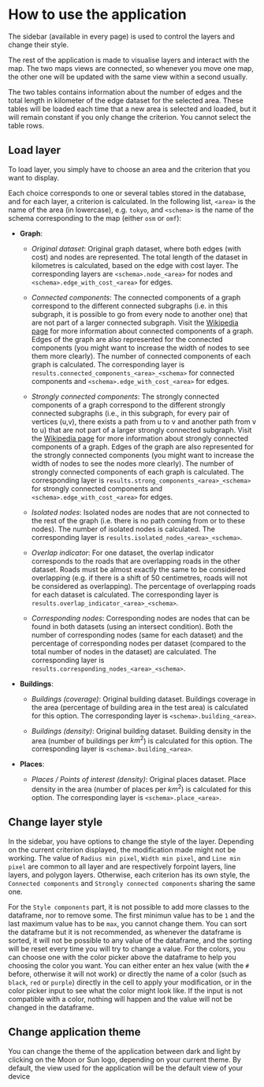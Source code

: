 # How to use the application

The sidebar (available in every page) is used to control the layers and change their style.

The rest of the application is made to visualise layers and interact with the map.
The two maps views are connected, so whenever you move one map, the other one will be updated
with the same view within a second usually.

The two tables contains information about the number of edges and the total length in kilometer of the edge dataset for the selected area.
These tables will be loaded each time that a new area is selected and loaded, but it will remain constant if you only change the criterion.
You cannot select the table rows.

## Load layer

To load layer, you simply have to choose an area and the criterion that you want to display.

Each choice corresponds to one or several tables stored in the database, and for each layer, a criterion is calculated. In the following list, `<area>` is the name of the area (in lowercase), e.g. `tokyo`, and `<schema>` is the name of the schema corresponding to the map (either `osm` or `omf`):

- **Graph**:

    - *Original dataset*: Original graph dataset, where both edges (with cost) and nodes are represented.
    The total length of the dataset in kilometres is calculated, based on the edge with cost layer. The corresponding layers are `<schema>.node_<area>` for nodes and `<schema>.edge_with_cost_<area>` for edges.

    - *Connected components*: The connected components of a graph correspond to the different connected subgraphs (i.e. in this subgraph, it is possible to go from every node to another one) that are not part of a larger connected subgraph.
    Visit the <a href="https://en.wikipedia.org/wiki/Component_(graph_theory)" target="_blank" rel="noopener noreferrer">Wikipedia page</a> for more information about connected components of a graph.
    Edges of the graph are also represented for the connected components (you might want to increase the width of nodes to see them more clearly).
    The number of connected components of each graph is calculated.
    The corresponding layer is `results.connected_components_<area>_<schema>` for connected components and `<schema>.edge_with_cost_<area>` for edges.

    - *Strongly connected components*: The strongly connected components of a graph correspond to the different strongly connected subgraphs (i.e., in this subgraph, for every pair of vertices (u,v), there exists a path from u to v and another path from v to u) that are not part of a larger strongly connected subgraph.
    Visit the <a href="https://en.wikipedia.org/wiki/Strongly_connected_component" target="_blank" rel="noopener noreferrer">Wikipedia page</a> for more information about strongly connected components of a graph.
    Edges of the graph are also represented for the strongly connected components (you might want to increase the width of nodes to see the nodes more clearly).
    The number of strongly connected components of each graph is calculated.
    The corresponding layer is `results.strong_components_<area>_<schema>` for strongly connected components and `<schema>.edge_with_cost_<area>` for edges.

    - *Isolated nodes*: Isolated nodes are nodes that are not connected to the rest of the graph (i.e. there is no path coming from or to these nodes).
    The number of isolated nodes is calculated.
    The corresponding layer is `results.isolated_nodes_<area>_<schema>`.

    - *Overlap indicator*: For one dataset, the overlap indicator corresponds to the roads that are overlapping roads in the other dataset.
    Roads must be almost exactly the same to be considered overlapping (e.g. if there is a shift of 50 centimetres, roads will not be considered as overlapping).
    The percentage of overlapping roads for each dataset is calculated.
    The corresponding layer is `results.overlap_indicator_<area>_<schema>`.

    - *Corresponding nodes*: Corresponding nodes are nodes that can be found in both datasets (using an intersect condition).
    Both the number of corresponding nodes (same for each dataset) and the percentage of corresponding nodes per dataset (compared to the total number of nodes in the dataset) are calculated.
    The corresponding layer is `results.corresponding_nodes_<area>_<schema>`.

- **Buildings**:

    - *Buildings (coverage)*: Original building dataset.
    Buildings coverage in the area (percentage of building area in the test area) is calculated for this option.
    The corresponding layer is `<schema>.building_<area>`.

    - *Buildings (density)*: Original building dataset.
    Building density in the area (number of buildings per $km^2$) is calculated for this option.
    The corresponding layer is `<schema>.building_<area>`.

- **Places**:

    - *Places / Points of interest (density)*: Original places dataset.
    Place density in the area (number of places per $km^2$) is calculated for this option.
    The corresponding layer is `<schema>.place_<area>`.


## Change layer style

In the sidebar, you have options to change the style of the layer.
Depending on the current criterion displayed, the modification made might not be working.
The value of `Radius min pixel`, `Width min pixel`, and `Line min pixel` are common to all layer and are respectively forpoint layers, line layers, and polygon layers.
Otherwise, each criterion has its own style, the `Connected components` and `Strongly connected components` sharing the same one.

For the `Style components` part, it is not possible to add more classes to the dataframe, nor to remove some.
The first minimun value has to be `1` and the last maximum value has to be `max`, you cannot change them.
You can sort the dataframe but it is not recommended, as whenever the dataframe is sorted, it will not be possible to any value of the dataframe, and the sorting will be reset every time you will try to change a value.
For the colors, you can choose one with the color picker above the dataframe to help you choosing the color you want.
You can either enter an hex value (with the `#` before, otherwise it will not work) or directly the name of a color (such as `black`, `red` or `purple`) directly in the cell to apply your modification, or in the color picker input to see what the color might look like.
If the input is not compatible with a color, nothing will happen and the value will not be changed in the dataframe.

## Change application theme

You can change the theme of the application between dark and light by clicking on the Moon or Sun logo, depending on your current theme.
By default, the view used for the application will be the default view of your device
<div class = "pb-3"></div>